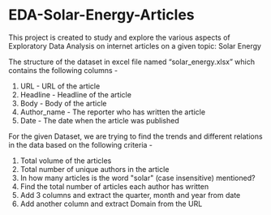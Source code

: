 # EDA-Solar-Energy-Articles
This project is created to study and explore the various aspects of Exploratory Data Analysis on internet articles on a given topic: Solar Energy

The structure of the dataset in excel file named “solar_energy.xlsx” which contains the following columns -
1. URL - URL of the article
2. Headline - Headline of the article
3. Body - Body of the article
4. Author_name - The reporter who has written the article
5. Date - The date when the article was published


For the given Dataset, we are trying to find the trends and different relations in the data based on the following criteria - 
1. Total volume of the articles
2. Total number of unique authors in the article
3. In how many articles is the word "solar" (case insensitive) mentioned?
4. Find the total number of articles each author has written
5. Add 3 columns and extract the quarter, month and year from date
6. Add another column and extract Domain from the URL
